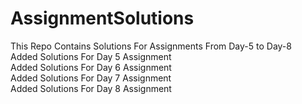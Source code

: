 # AssignmentSolutions
This Repo Contains Solutions For Assignments From Day-5 to Day-8\
Added Solutions For Day 5 Assignment\
Added Solutions For Day 6 Assignment\
Added Solutions For Day 7 Assignment\
Added Solutions For Day 8 Assignment